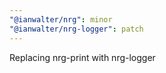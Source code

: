 ```yaml
---
"@ianwalter/nrg": minor
"@ianwalter/nrg-logger": patch
---
```


Replacing nrg-print with nrg-logger
